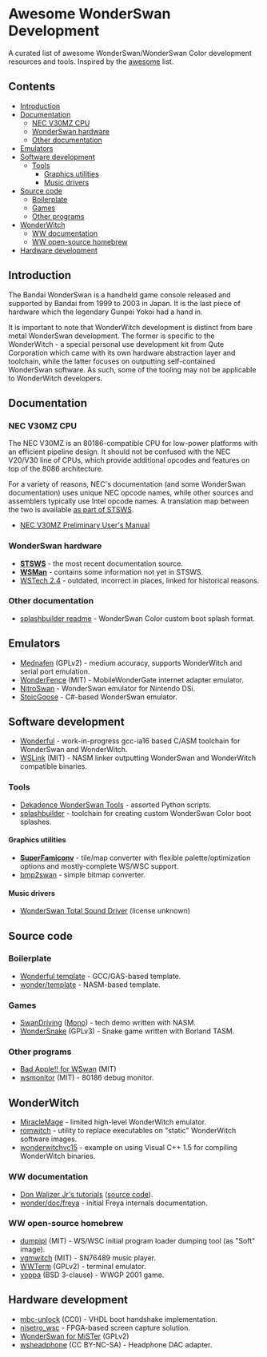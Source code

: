 # Awesome WonderSwan Development

A curated list of awesome WonderSwan/WonderSwan Color development resources and tools. Inspired by the [awesome](https://github.com/sindresorhus/awesome) list.

## Contents

- [Introduction](#introduction)
- [Documentation](#documentation)
  - [NEC V30MZ CPU](#nec-v30mz-cpu)
  - [WonderSwan hardware](#wonderswan-hardware)
  - [Other documentation](#other-documentation)
- [Emulators](#emulators)
- [Software development](#software-development)
  - [Tools](#tools)
    - [Graphics utilities](#graphics-utilities)
    - [Music drivers](#music-drivers)
- [Source code](#source-code)
  - [Boilerplate](#boilerplate)
  - [Games](#games)
  - [Other programs](#other-programs)
- [WonderWitch](#wonderwitch)
  - [WW documentation](#ww-documentation)
  - [WW open-source homebrew](#ww-open-source-homebrew)
- [Hardware development](#hardware-development)

## Introduction

The Bandai WonderSwan is a handheld game console released and supported by Bandai from 1999 to 2003 in Japan. It is
the last piece of hardware which the legendary Gunpei Yokoi had a hand in.

It is important to note that WonderWitch development is distinct from bare metal WonderSwan development.
The former is specific to the WonderWitch - a special personal use development kit from Qute Corporation which came with
its own hardware abstraction layer and toolchain, while the latter focuses on outputting self-contained WonderSwan software.
As such, some of the tooling may not be applicable to WonderWitch developers.

## Documentation

### NEC V30MZ CPU

The NEC V30MZ is an 80186-compatible CPU for low-power platforms with an efficient pipeline design. It should not be confused with the
NEC V20/V30 line of CPUs, which provide additional opcodes and features on top of the 8086 architecture.

For a variety of reasons, NEC's documentation (and some WonderSwan documentation) uses unique NEC opcode names, while other sources
and assemblers typically use Intel opcode names. A translation map between the two is available [as part of STSWS](http://perfectkiosk.net/stsws.html#cpu_8086_translation_map).

 * [NEC V30MZ Preliminary User's Manual](https://www.ardent-tool.com/CPU/docs/NEC/V20-V30/v30mz.pdf)

### WonderSwan hardware

 * **[STSWS](http://perfectkiosk.net/stsws.html)** - the most recent documentation source.
 * **[WSMan](http://daifukkat.su/docs/wsman/)** - contains some information not yet in STSWS.
 * [WSTech 2.4](https://github.com/OpenEmu/Mednafen-Core/blob/master/mednafen/wswan/wstech24.txt) - outdated, incorrect in places, linked for historical reasons.

### Other documentation

 * [splashbuilder readme](https://github.com/Godzil/splashbuilder/blob/master/README.md) - WonderSwan Color custom boot splash format.

## Emulators

 * [Mednafen](https://mednafen.github.io/) (GPLv2) - medium accuracy, supports WonderWitch and serial port emulation.
 * [WonderFence](https://bitbucket.org/trap15/wonderfence/src/master/) (MIT) - MobileWonderGate internet adapter emulator.
 * [NitroSwan](https://github.com/FluBBaOfWard/NitroSwan) - WonderSwan emulator for Nintendo DSi.
 * [StoicGoose](https://github.com/xdanieldzd/StoicGoose) - C#-based WonderSwan emulator.

## Software development

 * [Wonderful](https://github.com/WonderfulToolchain/wonderful-i8086) - work-in-progress gcc-ia16 based C/ASM toolchain for WonderSwan and WonderWitch.
 * [WSLink](https://bitbucket.org/trap15/wonder/src/master/) (MIT) - NASM linker outputting WonderSwan and WonderWitch compatible binaries.

### Tools

 * [Dekadence WonderSwan Tools](https://github.com/superjohan/wonderswan-tools) - assorted Python scripts.
 * [splashbuilder](https://github.com/Godzil/splashbuilder) - toolchain for creating custom WonderSwan Color boot splashes.
 
#### Graphics utilities

 * **[SuperFamiconv](https://github.com/Optiroc/SuperFamiconv)** - tile/map converter with flexible palette/optimization options and mostly-complete WS/WSC support.
 * [bmp2swan](http://onorisoft.free.fr/retro.htm?ws/ws.htm) - simple bitmap converter.

#### Music drivers

 * [WonderSwan Total Sound Driver](https://github.com/Shaw02/WTD) (license unknown)

## Source code

### Boilerplate

 * [Wonderful template](https://github.com/WonderfulToolchain/wonderful-i8086/tree/main/examples/wswan/template) - GCC/GAS-based template.
 * [wonder/template](https://bitbucket.org/trap15/wonder/src/master/samples/template/) - NASM-based template.

### Games

 * [SwanDriving](http://sebastianmihai.com/swan-driving.html) ([Mono](http://sebastianmihai.com/swan-driving-bw.html)) - tech demo written with NASM.
 * [WonderSnake](https://github.com/tslanina/Retro-WonderSwanColor-Wondersnake) (GPLv3) - Snake game written with Borland TASM.

### Other programs

 * [Bad Apple!! for WSwan](https://github.com/asiekierka/bad-apple-for-wswan) (MIT)
 * [wsmonitor](https://bitbucket.org/trap15/wsmonitor/) (MIT) - 80186 debug monitor.

## WonderWitch

 * [MiracleMage](https://github.com/Godzil/MiracleMage) - limited high-level WonderWitch emulator.
 * [romwitch](https://bitbucket.org/trap15/romwitch/) - utility to replace executables on "static" WonderWitch software images.
 * [wonderwitchvc15](https://github.com/autumn009/wonderwitchvc15) - example on using Visual C++ 1.5 for compiling WonderWitch binaries.

### WW documentation

 * [Don Walizer Jr's tutorials](https://www.donwalizerjr.com/tags/wonderswan) ([source code](https://github.com/dwalizer/wonderwitch)).
 * [wonder/doc/freya](https://bitbucket.org/trap15/wonder/src/master/doc/freya/) - initial Freya internals documentation.

### WW open-source homebrew

 * [dumpipl](https://github.com/up-n-atom/wwsoft/tree/master/dumpipl) (MIT) - WS/WSC initial program loader dumping tool (as "Soft" image).
 * [vgmwitch](https://bitbucket.org/trap15/vgmwitch) (MIT) - SN76489 music player.
 * [WWTerm](https://github.com/WonderfulToolchain/WWTerm/tree/original) (GPLv2) - terminal emulator.
 * [yoppa](https://github.com/WonderfulToolchain/yoppa/tree/original) (BSD 3-clause) - WWGP 2001 game.

## Hardware development

 * [mbc-unlock](https://bitbucket.org/trap15/mbc-unlock) (CC0) - VHDL boot handshake implementation.
 * [nisetro_wsc](https://github.com/splash5/nisetro_wsc) - FPGA-based screen capture solution.
 * [WonderSwan for MiSTer](https://github.com/MiSTer-devel/WonderSwan_MiSTer) (GPLv2)
 * [wsheadphone](https://github.com/zwenergy/wsheadphone) (CC BY-NC-SA) - Headphone DAC adapter.
